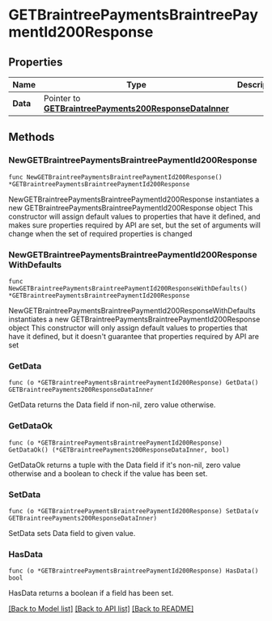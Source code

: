 # GETBraintreePaymentsBraintreePaymentId200Response

## Properties

Name | Type | Description | Notes
------------ | ------------- | ------------- | -------------
**Data** | Pointer to [**GETBraintreePayments200ResponseDataInner**](GETBraintreePayments200ResponseDataInner.md) |  | [optional] 

## Methods

### NewGETBraintreePaymentsBraintreePaymentId200Response

`func NewGETBraintreePaymentsBraintreePaymentId200Response() *GETBraintreePaymentsBraintreePaymentId200Response`

NewGETBraintreePaymentsBraintreePaymentId200Response instantiates a new GETBraintreePaymentsBraintreePaymentId200Response object
This constructor will assign default values to properties that have it defined,
and makes sure properties required by API are set, but the set of arguments
will change when the set of required properties is changed

### NewGETBraintreePaymentsBraintreePaymentId200ResponseWithDefaults

`func NewGETBraintreePaymentsBraintreePaymentId200ResponseWithDefaults() *GETBraintreePaymentsBraintreePaymentId200Response`

NewGETBraintreePaymentsBraintreePaymentId200ResponseWithDefaults instantiates a new GETBraintreePaymentsBraintreePaymentId200Response object
This constructor will only assign default values to properties that have it defined,
but it doesn't guarantee that properties required by API are set

### GetData

`func (o *GETBraintreePaymentsBraintreePaymentId200Response) GetData() GETBraintreePayments200ResponseDataInner`

GetData returns the Data field if non-nil, zero value otherwise.

### GetDataOk

`func (o *GETBraintreePaymentsBraintreePaymentId200Response) GetDataOk() (*GETBraintreePayments200ResponseDataInner, bool)`

GetDataOk returns a tuple with the Data field if it's non-nil, zero value otherwise
and a boolean to check if the value has been set.

### SetData

`func (o *GETBraintreePaymentsBraintreePaymentId200Response) SetData(v GETBraintreePayments200ResponseDataInner)`

SetData sets Data field to given value.

### HasData

`func (o *GETBraintreePaymentsBraintreePaymentId200Response) HasData() bool`

HasData returns a boolean if a field has been set.


[[Back to Model list]](../README.md#documentation-for-models) [[Back to API list]](../README.md#documentation-for-api-endpoints) [[Back to README]](../README.md)


